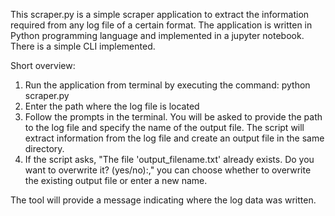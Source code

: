 This scraper.py is a simple scraper application to extract the information required from any log file of a certain format. The application is written in Python programming language and implemented in a jupyter notebook. There is a simple CLI implemented.

Short overview:
1. Run the application from terminal by executing the command: python scraper.py
2. Enter the path where the log file is located 
3. Follow the prompts in the terminal. You will be asked to provide the path to the log file and specify the name of the output file. The script will extract information from the log file and create an output file in the same directory.
4. If the script asks, "The file 'output_filename.txt' already exists. Do you want to overwrite it? (yes/no):," you can choose whether to overwrite the existing output file or enter a new name.

The tool will provide a message indicating where the log data was written.
